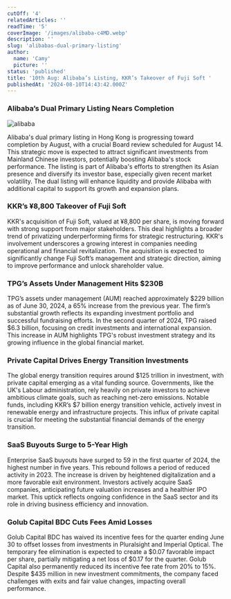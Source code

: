 ```yaml
---
cutOff: '4'
relatedArticles: ''
readTime: '5'
coverImage: '/images/alibaba-c4MD.webp'
description: ''
slug: 'alibabas-dual-primary-listing'
author:
  name: 'Camy'
  picture: ''
status: 'published'
title: '10th Aug: Alibaba’s Listing, KKR’s Takeover of Fuji Soft '
publishedAt: '2024-08-10T14:43:42.000Z'
---
```


### Alibaba’s Dual Primary Listing Nears Completion

![alibaba](/images/european-leveraged-loans--bounce-A1Mj.webp)

Alibaba's dual primary listing in Hong Kong is progressing toward completion by August, with a crucial Board review scheduled for August 14. This strategic move is expected to attract significant investments from Mainland Chinese investors, potentially boosting Alibaba's stock performance. The listing is part of Alibaba's efforts to strengthen its Asian presence and diversify its investor base, especially given recent market volatility. The dual listing will enhance liquidity and provide Alibaba with additional capital to support its growth and expansion plans.

### KKR’s ¥8,800 Takeover of Fuji Soft

KKR's acquisition of Fuji Soft, valued at ¥8,800 per share, is moving forward with strong support from major stakeholders. This deal highlights a broader trend of privatizing underperforming firms for strategic restructuring. KKR's involvement underscores a growing interest in companies needing operational and financial revitalization. The acquisition is expected to significantly change Fuji Soft’s management and strategic direction, aiming to improve performance and unlock shareholder value.

### TPG’s Assets Under Management Hits $230B

TPG’s assets under management (AUM) reached approximately $229 billion as of June 30, 2024, a 65% increase from the previous year. The firm’s substantial growth reflects its expanding investment portfolio and successful fundraising efforts. In the second quarter of 2024, TPG raised $6.3 billion, focusing on credit investments and international expansion. This increase in AUM highlights TPG's robust investment strategy and its growing influence in the global financial market.

### Private Capital Drives Energy Transition Investments

The global energy transition requires around $125 trillion in investment, with private capital emerging as a vital funding source. Governments, like the UK's Labour administration, rely heavily on private investors to achieve ambitious climate goals, such as reaching net-zero emissions. Notable funds, including KKR’s $7 billion energy transition vehicle, actively invest in renewable energy and infrastructure projects. This influx of private capital is crucial for meeting the substantial financial demands of the energy transition.

### SaaS Buyouts Surge to 5-Year High

Enterprise SaaS buyouts have surged to 59 in the first quarter of 2024, the highest number in five years. This rebound follows a period of reduced activity in 2023. The increase is driven by heightened digitalization and a more favorable exit environment. Investors actively acquire SaaS companies, anticipating future valuation increases and a healthier IPO market. This uptick reflects ongoing confidence in the SaaS sector and its role in driving business efficiency and innovation.

### Golub Capital BDC Cuts Fees Amid Losses

Golub Capital BDC has waived its incentive fees for the quarter ending June 30 to offset losses from investments in Pluralsight and Imperial Optical. The temporary fee elimination is expected to create a $0.07 favorable impact per share, partially mitigating a net loss of $0.17 for the quarter. Golub Capital also permanently reduced its incentive fee rate from 20% to 15%. Despite $435 million in new investment commitments, the company faced challenges with exits and fair value changes, impacting overall performance.